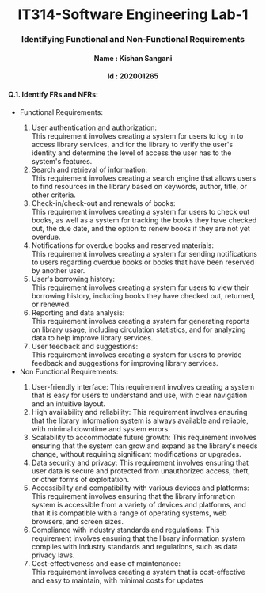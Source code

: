 <h1 align="center"><b><center>IT314-Software Engineering Lab-1 </center></b></h1>
<h3 align="center">Identifying Functional and Non-Functional Requirements</h3>

<h4 align="center"><b> Name : </b> Kishan Sangani</h4>
<h4 align="center"><b> Id : </b> 202001265</h4>


<h4><b>Q.1. Identify FRs and NFRs:</b></h4>

<ul>
 
<li> Functional Requirements: </li>
  <ol>
    <li>User authentication and authorization:<br> This requirement involves creating a system for users to log in to access library services, and for the library to verify the user's identity and determine the level of access the user has to the system's features.</li>
  <li>Search and retrieval of information:<br> This requirement involves creating a search engine that allows users to find resources in the library based on keywords, author, title, or other criteria.</li>
  <li>Check-in/check-out and renewals of books:<br> This requirement involves creating a system for users to check out books, as well as a system for tracking the books they have checked out, the due date, and the option to renew books if they are not yet overdue.</li>
  <li>Notifications for overdue books and reserved materials:<br> This requirement involves creating a system for sending notifications to users regarding overdue books or books that have been reserved by another user.</li>
  <li>User's borrowing history:<br> This requirement involves creating a system for users to view their borrowing history, including books they have checked out, returned, or renewed.</li>
  <li>Reporting and data analysis:<br> This requirement involves creating a system for generating reports on library usage, including circulation statistics, and for analyzing data to help improve library services.</li>
  <li>User feedback and suggestions:<br> This requirement involves creating a system for users to provide feedback and suggestions for improving library services.</li>
</ol>
  
<li> Non Functional Requirements: </li>
  <ol>
    <li>User-friendly interface: This requirement involves creating a system that is easy for users to understand and use, with clear navigation and an intuitive layout.</li>
    <li>High availability and reliability: This requirement involves ensuring that the library information system is always available and reliable, with minimal downtime and system errors.</li>
    <li>Scalability to accommodate future growth: This requirement involves ensuring that the system can grow and expand as the library's needs change, without requiring significant modifications or upgrades.</li>
    <li>Data security and privacy: This requirement involves ensuring that user data is secure and protected from unauthorized access, theft, or other forms of exploitation.</li>
    <li>Accessibility and compatibility with various devices and platforms: This requirement involves ensuring that the library information system is accessible from a variety of devices and platforms, and that it is compatible with a range of operating systems, web browsers, and screen sizes.</li>
    <li>Compliance with industry standards and regulations: This requirement involves ensuring that the library information system complies with industry standards and regulations, such as data privacy laws.</li>
    <li>Cost-effectiveness and ease of maintenance:<br> This requirement involves creating a system that is cost-effective and easy to maintain, with minimal costs for updates</li>
</ol>
  
</ul>



